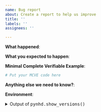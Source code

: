 ```yaml
---
name: Bug report
about: Create a report to help us improve
title: ''
labels: ''
assignees: ''

---
```


<!-- Please include a self-contained copy-pastable example that generates the issue if possible.

Please be concise with code posted. See guidelines below on how to provide a good bug report:

- Craft Minimal Bug Reports: http://matthewrocklin.com/blog/work/2018/02/28/minimal-bug-reports
- Minimal Complete Verifiable Examples: https://stackoverflow.com/help/mcve

Bug reports that follow these guidelines are easier to diagnose, and so are often handled much more quickly.
-->

**What happened**:

**What you expected to happen**:

**Minimal Complete Verifiable Example**:

```python
# Put your MCVE code here
```

**Anything else we need to know?**:

**Environment**:

<details><summary>Output of <tt>pynhd.show_versions()</tt></summary>

<!-- Paste the output here pynhd.show_versions() here -->


</details>
